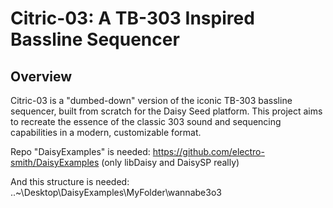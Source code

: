 # Citric-03: A TB-303 Inspired Bassline Sequencer

## Overview
Citric-03 is a "dumbed-down" version of the iconic TB-303 bassline sequencer, built from scratch for the Daisy Seed platform. This project aims to recreate the essence of the classic 303 sound and sequencing capabilities in a modern, customizable format.

Repo "DaisyExamples" is needed: https://github.com/electro-smith/DaisyExamples (only libDaisy and DaisySP really)

And this structure is needed:
..\~\Desktop\DaisyExamples\MyFolder\wannabe3o3
